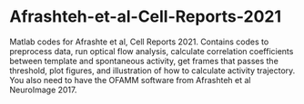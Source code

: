 # Afrashteh-et-al-Cell-Reports-2021
 Matlab codes for Afrashte et al, Cell Reports 2021. Contains codes to preprocess data, run optical flow analysis, calculate correlation coefficients between template and spontaneous activity, get frames that passes the threshold, plot figures, and illustration of how to calculate activity trajectory.
You also need to have the OFAMM software from Afrashteh et al NeuroImage 2017.
